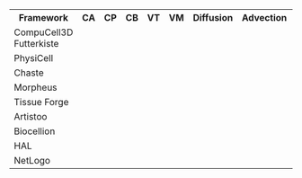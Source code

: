 <html>
<table style="width:100%">
  <tr>
    <th>Framework</th>
    <th>CA</th>
    <th>CP</th>
    <th>CB</th>
    <th>VT</th>
    <th>VM</th>
    <th>Diffusion</th>
    <th>Advection</th>
    <th>Lng</th>
    <th>APIs</th>
    <th>GUI</th>
    <th>Web</th>
    <th>Boolean</th>
    <th>ODEs</th>
    <th>Checkpointing</th>
    <th>Windows</th>
    <th>Mac</th>
    <th>Linux</th>
    <th>OpenMP</th>
    <th>MPI</th>
  </tr>
  <tr>
    <td>CompuCell3D Futterkiste</td>
  </tr>
  <tr>
    <td>PhysiCell</td>
  </tr>
  <tr>
    <td>Chaste</td>
  </tr>
  <tr>
    <td>Morpheus</td>
  </tr>
  <tr>
    <td>Tissue Forge</td>
  </tr>
  <tr>
    <td>Artistoo</td>
  </tr>
  <tr>
    <td>Biocellion</td>
  </tr>
  <tr>
    <td>HAL</td>
  </tr>
  <tr>
    <td>NetLogo</td>
  </tr>
</table>
</html>
